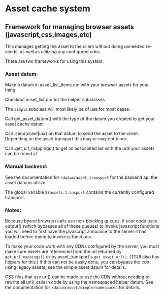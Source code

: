 # Asset cache system

## Framework for managing browser assets (javascript,css,images,etc)

This manages getting the asset to the client without doing unneeded re-sends, as well as utilizing any configured cdns.

There are two frameworks for using this system:

### Asset datum:

Make a datum in asset_list_items.dm with your browser assets for your thing.

Checkout asset_list.dm for the helper subclasses

The `simple` subclass will most likely be of use for most cases.

Call get_asset_datum() with the type of the datum you created to get your asset cache datum

Call .send(client|usr) on that datum to send the asset to the client. Depending on the asset transport this may or may not block.

Call .get_url_mappings() to get an associated list with the urls your assets can be found at.

### Manual backend:

See the documentation for `/datum/asset_transport` for the backend api the asset datums utilize.

The global variable `SSassets.transport` contains the currently configured transport.



### Notes:

Because byond browse() calls use non-blocking queues, if your code uses output() (which bypasses all of these queues) to invoke javascript functions you will need to first have the javascript announce to the server it has loaded before trying to invoke js functions.

To make your code work with any CDNs configured by the server, you must make sure assets are referenced from the url returned by `get_url_mappings()` or by asset_transport's `get_asset_url()`. (TGUI also has helpers for this.) If this can not be easily done, you can bypass the cdn using legacy assets, see the simple asset datum for details.

CSS files that use url() can be made to use the CDN without needing to rewrite all url() calls in code by using the namespaced helper datum. See the documentation for `/datum/asset/simple/namespaced` for details.

